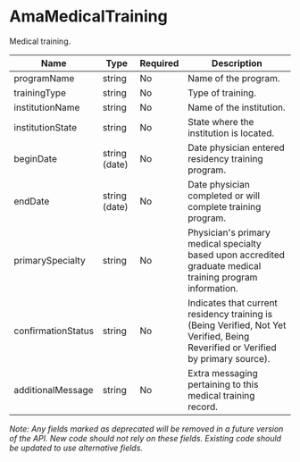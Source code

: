 # AmaMedicalTraining

Medical training.

| Name | Type | Required | Description |
| - | - | - | - |
| programName | string | No | Name of the program. |
| trainingType | string | No | Type of training. |
| institutionName | string | No | Name of the institution. |
| institutionState | string | No | State where the institution is located. |
| beginDate | string (date) | No | Date physician entered residency training program. |
| endDate | string (date) | No | Date physician completed or will complete training program. |
| primarySpecialty | string | No | Physician's primary medical specialty based upon accredited graduate medical training program information. |
| confirmationStatus | string | No | Indicates that current residency training is (Being Verified, Not Yet Verified, Being Reverified or Verified by primary source). |
| additionalMessage | string | No | Extra messaging pertaining to this medical training record. |

*Note: Any fields marked as deprecated will be removed in a future version of the API. New code should not rely on these fields. Existing code should be updated to use alternative fields.*
